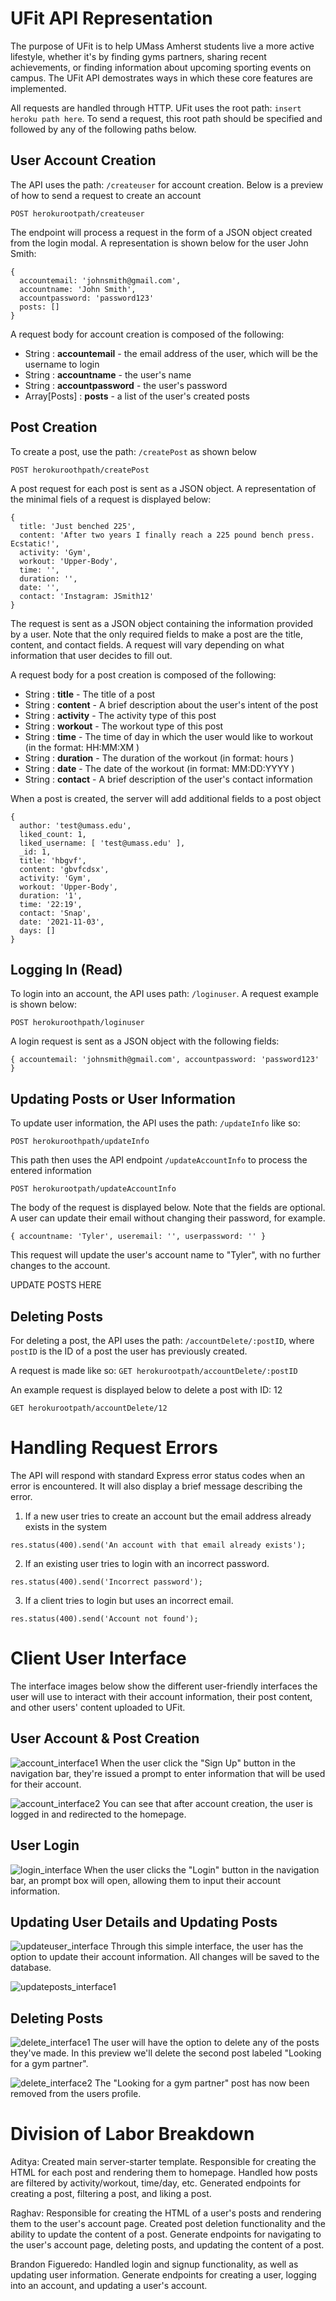 # UFit API Representation

The purpose of UFit is to help UMass Amherst students live a more active lifestyle, whether it's by finding gyms partners, sharing recent achievements, or finding information about upcoming sporting events on campus. The UFit API demostrates ways in which these core features are implemented.

All requests are handled through HTTP. UFit uses the root path: ```insert heroku path here```. To send a request, this root path should be specified and followed by any of the following paths below.

## User Account Creation

The API uses the path: ```/createuser``` for account creation. Below is a preview of how to send a request to create an account

```
POST herokurootpath/createuser
```

The endpoint will process a request in the form of a JSON object created from the login modal. A representation is shown below for the user John Smith:
```
{
  accountemail: 'johnsmith@gmail.com',
  accountname: 'John Smith',
  accountpassword: 'password123'
  posts: []
}
```

A request body for account creation is composed of the following:
- String : **accountemail** - the email address of the user, which will be the username to login
- String : **accountname** - the user's name
- String : **accountpassword** - the user's password
- Array[Posts] : **posts** - a list of the user's created posts


## Post Creation

To create a post, use the path: ```/createPost``` as shown below
```
POST herokuroothpath/createPost
```

A post request for each post is sent as a JSON object. A representation of the minimal fiels of a request is displayed below:
```
{
  title: 'Just benched 225',
  content: 'After two years I finally reach a 225 pound bench press. Ecstatic!',
  activity: 'Gym',
  workout: 'Upper-Body',
  time: '',
  duration: '',
  date: '',
  contact: 'Instagram: JSmith12'
}
```
The request is sent as a JSON object containing the information provided by a user. Note that the only required fields to make a post are the title, content, and contact fields. A request will vary depending on what information that user decides to fill out.

A request body for a post creation is composed of the following:

- String : **title** - The title of a post
- String : **content** - A brief description about the user's intent of the post
- String : **activity** - The activity type of this post
- String : **workout** - The workout type of this post
- String : **time** - The time of day in which the user would like to workout (in the format: HH:MM:XM )
- String : **duration** - The duration of the workout (in format: hours )
- String : **date** - The date of the workout (in format: MM:DD:YYYY )
- String : **contact** - A brief description of the user's contact information

When a post is created, the server will add additional fields to a post object
```
{
  author: 'test@umass.edu',
  liked_count: 1,
  liked_username: [ 'test@umass.edu' ],
  _id: 1,
  title: 'hbgvf',
  content: 'gbvfcdsx',
  activity: 'Gym',
  workout: 'Upper-Body',
  duration: '1',
  time: '22:19',
  contact: 'Snap',
  date: '2021-11-03',
  days: []
}
```

## Logging In (Read)

To login into an account, the API uses path: ```/loginuser```. A request example is shown below:
```
POST herokuroothpath/loginuser
```

A login request is sent as a JSON object with the following fields:

```
{ accountemail: 'johnsmith@gmail.com', accountpassword: 'password123' }
```


## Updating Posts or User Information

To update user information, the API uses the path: ```/updateInfo``` like so:

```POST herokuroothpath/updateInfo```

This path then uses the API endpoint ```/updateAccountInfo``` to process the entered information

```POST herokurootpath/updateAccountInfo```

<!-- Updating a user account can only be done when a user is logged in. -->

The body of the request is displayed below. Note that the fields are optional. A user can update their email without changing their password, for example.

```
{ accountname: 'Tyler', useremail: '', userpassword: '' }
```

This request will update the user's account name to "Tyler", with no further changes to the account.



UPDATE POSTS HERE



## Deleting Posts

For deleting a post, the API uses the path: ```/accountDelete/:postID```, where ```postID``` is the ID of a post the user has previously created. 

A request is made like so:
```GET herokurootpath/accountDelete/:postID```

An example request is displayed below to delete a post with ID: 12
```
GET herokurootpath/accountDelete/12
```



# Handling Request Errors

The API will respond with standard Express error status codes when an error is encountered. It will also display a brief message describing the error.

1) If a new user tries to create an account but the email address already exists in the system
```
res.status(400).send('An account with that email already exists');
```

2) If an existing user tries to login with an incorrect password.
```
res.status(400).send('Incorrect password');
```

3) If a client tries to login but uses an incorrect email.
```
res.status(400).send('Account not found');
```


# Client User Interface

The interface images below show the different user-friendly interfaces the user will use to interact with their account information, their post content, and other users' content uploaded to UFit.

## User Account & Post Creation

![account_interface1](https://github.com/AdityaUmass/cs326-final-theta/blob/master/public/Images/Screen%20Shot%202021-11-05%20at%203.01.39%20PM.png)
When the user click the "Sign Up" button in the navigation bar, they're issued a prompt to enter information that will be used for their account.

![account_interface2](https://github.com/AdityaUmass/cs326-final-theta/blob/master/public/Images/Screen%20Shot%202021-11-05%20at%201.14.56%20PM.png)
You can see that after account creation, the user is logged in and redirected to the homepage.

## User Login

![login_interface](https://github.com/AdityaUmass/cs326-final-theta/blob/master/public/Images/Screenshot%202021-11-05%20210614.png)
When the user clicks the "Login" button in the navigation bar, an prompt box will open, allowing them to input their account information.

## Updating User Details and Updating Posts

![updateuser_interface](https://github.com/AdityaUmass/cs326-final-theta/blob/master/public/Images/Screenshot%202021-11-05%20205834.png)
Through this simple interface, the user has the option to update their account information. All changes will be saved to the database.

![updateposts_interface1]()

## Deleting Posts

![delete_interface1](https://github.com/AdityaUmass/cs326-final-theta/blob/master/public/Images/Desktop%20Screenshot%202021.11.05%20-%2022.27.56.04.png)
The user will have the option to delete any of the posts they've made. In this preview we'll delete the second post labeled "Looking for a gym partner".

![delete_interface2](https://github.com/AdityaUmass/cs326-final-theta/blob/master/public/Images/Desktop%20Screenshot%202021.11.05%20-%2022.28.27.74%20(2).png)
The "Looking for a gym partner" post has now been removed from the users profile.


# Division of Labor Breakdown

Aditya: Created main server-starter template. Responsible for creating the HTML for each post and rendering them to homepage. Handled how posts are filtered by activity/workout, time/day, etc. Generated endpoints for creating a post, filtering a post, and liking a post.

Raghav: Responsible for creating the HTML of a user's posts and rendering them to the user's account page. Created post deletion functionality and the ability to update the content of a post. Generate endpoints for navigating to the user's account page, deleting posts, and updating the content of a post.

Brandon Figueredo: Handled login and signup functionality, as well as updating user information. Generate endpoints for creating a user, logging into an account, and updating a user's account.
